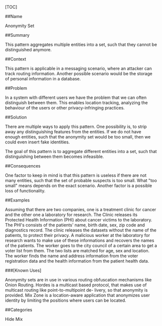 [TOC]

##Name
<!--Primary name the pattern is known by.-->

Anonymity Set

<!--###[Also Known As]-->
<!-- All other names the pattern is known by.-->



##Summary
<!-- One short paragraph summarising the pattern.-->

This pattern aggregates multiple entities into a set, such that they
cannot be distinguished anymore.

##Context
<!-- The situations in which the pattern may apply.-->

This pattern is applicable in a messaging scenario, where an attacker
can track routing information. Another possible scenario would be the
storage of personal information in a database.

##Problem
<!-- The problem a pattern addresses, including a list of forces describing why a problem might be difficult to solve.-->

In a system with different users we have the problem that we can often
distinguish between them. This enables location tracking, analyzing
the behaviour of the users or other privacy-infringing practices.

##Solution
<!-- A concise description of how the pattern addresses the problem.-->

There are multiple ways to apply this pattern. One possibility is, to
strip away any distinguishing features from the entities. If we do not
have enough entities, such that the anonymity set would be too small,
then we could even insert fake identities.

<!--goals-->
The goal of this pattern is to aggregate different entities into a
set, such that distinguishing between them becomes infeasible.

<!--###[Structure]-->
<!--A detailed specification of the structural aspects of the pattern. A class diagram if applicable.-->



<!--###[Implementation]-->
<!--Guidelines for implementing the pattern; code fragments; suggested PETS; policy fragments.-->



##Consequences
<!--The advantages (benefits) and disadvantages (liabilities) of applying the pattern.-->



<!--constraints and consequences-->
One factor to keep in mind is that this pattern is useless if there
are not many entities, such that the set of probable suspects is too
small. What "too small" means depends on the exact scenario. Another
factor is a possible loss of functionality.

<!--###[Constraints]-->
<!-- limitations as a consequence of applying the pattern.-->



##Examples
<!--Motivational example to see how the pattern is applied.-->

Assuming that there are two companies, one is a treatment clinic for
cancer and the other one a laboratory for research. The Clinic
releases its Protected Health Information (PHI) about cancer victims
to the laboratory. The PHI's consists of the patients' name, birth
date, sex, zip code and diagnostics record. The clinic releases the
datasets without the name of the patients, to protect their privacy. A
malicious worker at the laboratory for research wants to make use of
these informations and recovers the names of the patients. The worker
goes to the city council of a certain area to get a voter list from
them. The two lists are matched for age, sex and location. The worker
finds the name and address information from the voter registration
data and the health information from the patient health data.

###[Known Uses]
<!-- Pointers to various applications of the pattern.-->

Anonymity sets are in use in various routing obfuscation mechanisms
like Onion Routing. Hordes is a multicast based protocol, that makes
use of multicast routing like point-to-multipoint de- livery, so that
anonymity is provided. Mix Zone is a location-aware application that
anonymizes user identity by limiting the positions where users can be
located.

<!--##See Also-->
<!-- Any pointers to relevant information, not contained in the subfields below.-->



<!--###[Related Patterns]-->
<!-- Supporting and conflicting patterns-->



<!--###[Sources]-->
<!-- References to the original source of the pattern.-->



<!--##General Comments-->
<!-- Separate discussion on the pattern.-->



##Categories
<!-- Placeholder for future agreed upon categories as per collaboration's evaluation.-->

Hide
Mix

<!--##Tags-->
<!-- User definable descriptors for additional correlation.-->